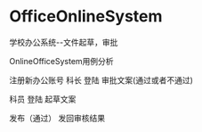 ﻿OfficeOnlineSystem
==================

学校办公系统--文件起草，审批


OnlineOfficeSystem用例分析

注册新办公账号
科长
	登陆
	审批文案(通过或者不通过)


科员
	登陆
	起草文案


发布（通过）
发回审核结果






